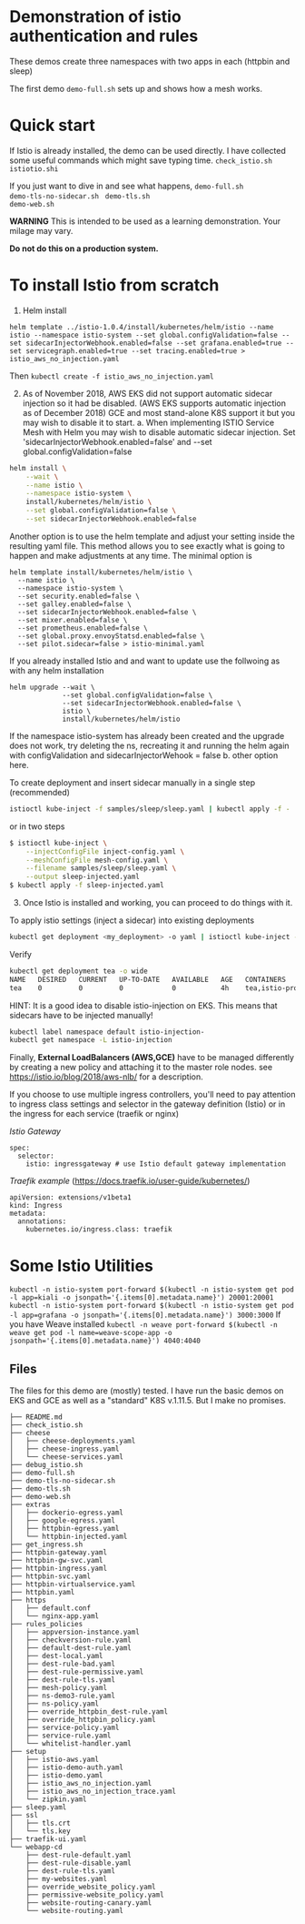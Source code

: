 # Demonstration of istio authentication and rules
These demos create three namespaces with two apps in each (httpbin and sleep)

The first demo `demo-full.sh` sets up and shows how a mesh works. 

# Quick start
If Istio is already installed, the demo can be used directly.
I have collected some useful commands which might save typing time.
`check_istio.sh`
`istiotio.shi`		

If you just want to dive in and see what happens, 
`demo-full.sh`		
`demo-tls-no-sidecar.sh `
`demo-tls.sh`		
`demo-web.sh`	

**WARNING**
This is intended to be used as a learning demonstration. Your milage may vary. 

**Do not do this on a production system.**

# To install Istio from scratch
1. Helm install 
```
helm template ../istio-1.0.4/install/kubernetes/helm/istio --name istio --namespace istio-system --set global.configValidation=false --set sidecarInjectorWebhook.enabled=false --set grafana.enabled=true --set servicegraph.enabled=true --set tracing.enabled=true > istio_aws_no_injection.yaml
```
Then `kubectl create -f istio_aws_no_injection.yaml`

2. As of November 2018, AWS EKS did not support automatic sidecar injection so it had be disabled. (AWS EKS supports automatic injection as of December 2018) GCE and most stand-alone K8S support it but you may wish to disable it to start.
a. When implementing ISTIO Service Mesh with Helm you may wish to disable automatic sidecar injection. Set 'sidecarInjectorWebhook.enabled=false'
and --set global.configValidation=false
```bash
helm install \
    --wait \
    --name istio \
    --namespace istio-system \
    install/kubernetes/helm/istio \
    --set global.configValidation=false \
    --set sidecarInjectorWebhook.enabled=false
```
Another option is to use the helm template and adjust your setting inside the resulting yaml file. This method allows you to see exactly what is going to happen and make adjustments at any time. The minimal option is
```
helm template install/kubernetes/helm/istio \
  --name istio \
  --namespace istio-system \
  --set security.enabled=false \
  --set galley.enabled=false \
  --set sidecarInjectorWebhook.enabled=false \
  --set mixer.enabled=false \
  --set prometheus.enabled=false \
  --set global.proxy.envoyStatsd.enabled=false \
  --set pilot.sidecar=false > istio-minimal.yaml
``` 
If you already installed Istio and and want to update use the follwoing as with any helm installation
```
helm upgrade --wait \
             --set global.configValidation=false \
             --set sidecarInjectorWebhook.enabled=false \
             istio \
             install/kubernetes/helm/istio
```
If the namespace istio-system has already been created and the upgrade does not work, try deleting the ns, recreating it and running the helm again with configValidation and sidecarInjectorWehook = false
b. other option here.

To create deployment and insert sidecar manually in a single step (recommended)
```bash
istioctl kube-inject -f samples/sleep/sleep.yaml | kubectl apply -f -
```
or in two steps
```bash
$ istioctl kube-inject \
    --injectConfigFile inject-config.yaml \
    --meshConfigFile mesh-config.yaml \
    --filename samples/sleep/sleep.yaml \
    --output sleep-injected.yaml
$ kubectl apply -f sleep-injected.yaml
```
3. Once Istio is installed and working, you can proceed to do things with it.

To apply istio settings (inject a sidecar) into existing deployments
```bash
kubectl get deployment <my_deployment> -o yaml | istioctl kube-inject -f - | kubectl apply -f -
```
Verify
```bash
kubectl get deployment tea -o wide
NAME   DESIRED   CURRENT   UP-TO-DATE   AVAILABLE   AGE   CONTAINERS        IMAGES                                                      SELECTOR
tea    0         0         0            0           4h    tea,istio-proxy   nginxdemos/hello:plain-text,docker.io/istio/proxyv2:1.0.3   app=tea
```
HINT: It is a good idea to disable istio-injection on EKS. This means that sidecars have to be injected manually!
```bash
kubectl label namespace default istio-injection-
kubectl get namespace -L istio-injection
```
Finally, **External LoadBalancers (AWS,GCE)** have to be managed differently by creating a new policy and attaching it to the master role nodes.
see https://istio.io/blog/2018/aws-nlb/ for a description.

If you choose to use multiple ingress controllers, you'll need to pay attention to ingress class settings and selector in the gateway definition (Istio) or in the ingress for each service (traefik or nginx)

*Istio Gateway*
```
spec:
  selector:
    istio: ingressgateway # use Istio default gateway implementation
```
*Traefik example* (https://docs.traefik.io/user-guide/kubernetes/)
```
apiVersion: extensions/v1beta1
kind: Ingress
metadata:
  annotations:
    kubernetes.io/ingress.class: traefik

```

# Some Istio Utilities
`kubectl -n istio-system port-forward $(kubectl -n istio-system get pod -l app=kiali -o jsonpath='{.items[0].metadata.name}') 20001:20001`
`kubectl -n istio-system port-forward $(kubectl -n istio-system get pod -l app=grafana -o jsonpath='{.items[0].metadata.name}') 3000:3000`
If you have Weave installed
`kubectl -n weave port-forward $(kubectl -n weave get pod -l name=weave-scope-app -o jsonpath='{.items[0].metadata.name}') 4040:4040`

## Files
The files for this demo are (mostly) tested. I have run the basic demos on EKS and GCE as well as a "standard" K8S v.1.11.5. But I make no promises.
```
├── README.md
├── check_istio.sh
├── cheese
│   ├── cheese-deployments.yaml
│   ├── cheese-ingress.yaml
│   └── cheese-services.yaml
├── debug_istio.sh
├── demo-full.sh
├── demo-tls-no-sidecar.sh
├── demo-tls.sh
├── demo-web.sh
├── extras
│   ├── dockerio-egress.yaml
│   ├── google-egress.yaml
│   ├── httpbin-egress.yaml
│   └── httpbin-injected.yaml
├── get_ingress.sh
├── httpbin-gateway.yaml
├── httpbin-gw-svc.yaml
├── httpbin-ingress.yaml
├── httpbin-svc.yaml
├── httpbin-virtualservice.yaml
├── httpbin.yaml
├── https
│   ├── default.conf
│   └── nginx-app.yaml
├── rules_policies
│   ├── appversion-instance.yaml
│   ├── checkversion-rule.yaml
│   ├── default-dest-rule.yaml
│   ├── dest-local.yaml
│   ├── dest-rule-bad.yaml
│   ├── dest-rule-permissive.yaml
│   ├── dest-rule-tls.yaml
│   ├── mesh-policy.yaml
│   ├── ns-demo3-rule.yaml
│   ├── ns-policy.yaml
│   ├── override_httpbin_dest-rule.yaml
│   ├── override_httpbin_policy.yaml
│   ├── service-policy.yaml
│   ├── service-rule.yaml
│   └── whitelist-handler.yaml
├── setup
│   ├── istio-aws.yaml
│   ├── istio-demo-auth.yaml
│   ├── istio-demo.yaml
│   ├── istio_aws_no_injection.yaml
│   ├── istio_aws_no_injection_trace.yaml
│   └── zipkin.yaml
├── sleep.yaml
├── ssl
│   ├── tls.crt
│   └── tls.key
├── traefik-ui.yaml
└── webapp-cd
    ├── dest-rule-default.yaml
    ├── dest-rule-disable.yaml
    ├── dest-rule-tls.yaml
    ├── my-websites.yaml
    ├── override_website_policy.yaml
    ├── permissive-website_policy.yaml
    ├── website-routing-canary.yaml
    └── website-routing.yaml
```
